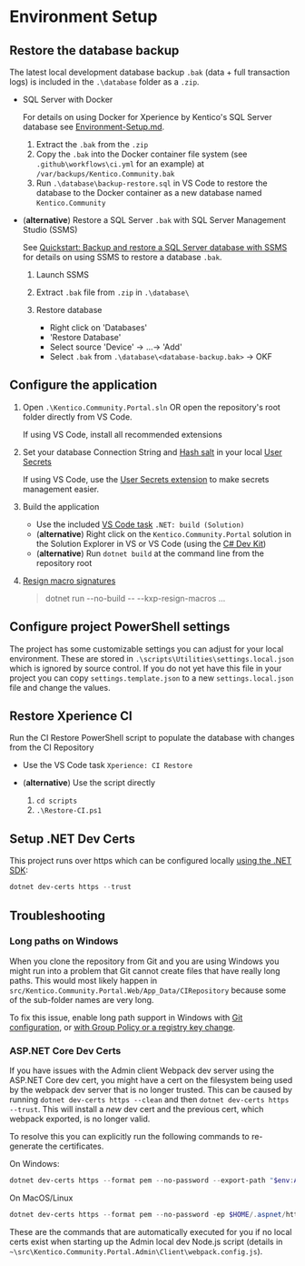# Environment Setup

## Restore the database backup

The latest local development database backup `.bak` (data + full transaction
logs) is included in the `.\database` folder as a `.zip`.

- SQL Server with Docker

  For details on using Docker for Xperience by Kentico's SQL Server database see
  [Environment-Setup.md](/docs/Environment-Setup.md).

  1. Extract the `.bak` from the `.zip`
  1. Copy the `.bak` into the Docker container file system (see
     `.github\workflows\ci.yml` for an example) at
     `/var/backups/Kentico.Community.bak`
  1. Run `.\database\backup-restore.sql` in VS Code to restore the database to
     the Docker container as a new database named `Kentico.Community`

- (**alternative**) Restore a SQL Server `.bak` with SQL Server Management
  Studio (SSMS)

  See
  [Quickstart: Backup and restore a SQL Server database with SSMS](https://learn.microsoft.com/en-us/sql/relational-databases/backup-restore/quickstart-backup-restore-database?view=sql-server-ver16&tabs=ssms)
  for details on using SSMS to restore a database `.bak`.

  1. Launch SSMS
  1. Extract `.bak` file from `.zip` in `.\database\`
  1. Restore database

     - Right click on 'Databases'
     - 'Restore Database'
     - Select source 'Device' -> ...-> 'Add'
     - Select `.bak` from `.\database\<database-backup.bak>` -> OKF

## Configure the application

1. Open `.\Kentico.Community.Portal.sln` OR open the repository's root folder
   directly from VS Code.

   If using VS Code, install all recommended extensions

1. Set your database Connection String and
   [Hash salt](https://docs.kentico.com/x/EwiiCQ) in your local
   [User Secrets](https://learn.microsoft.com/en-us/aspnet/core/security/app-secrets)

   If using VS Code, use the
   [User Secrets extension](https://marketplace.visualstudio.com/items?itemName=Reptarsrage.vscode-manage-user-secrets)
   to make secrets management easier.

1. Build the application

   - Use the included
     [VS Code task](https://code.visualstudio.com/docs/debugtest/tasks)
     `.NET: build (Solution)`
   - (**alternative**) Right click on the `Kentico.Community.Portal` solution in
     the Solution Explorer in VS or VS Code (using the
     [C# Dev Kit](https://code.visualstudio.com/docs/csharp/cs-dev-kit-faq))
   - (**alternative**) Run `dotnet build` at the command line from the
     repository root

1. [Resign macro signatures](https://docs.kentico.com/developers-and-admins/configuration/macro-expressions/macro-signatures#re-sign-macros)

   > dotnet run --no-build -- --kxp-resign-macros ...

## Configure project PowerShell settings

The project has some customizable settings you can adjust for your local
environment. These are stored in `.\scripts\Utilities\settings.local.json` which
is ignored by source control. If you do not yet have this file in your project
you can copy `settings.template.json` to a new `settings.local.json` file and
change the values.

## Restore Xperience CI

Run the CI Restore PowerShell script to populate the database with changes from
the CI Repository

- Use the VS Code task `Xperience: CI Restore`
- (**alternative**) Use the script directly

  1. `cd scripts`
  1. `.\Restore-CI.ps1`

## Setup .NET Dev Certs

This project runs over https which can be configured locally
[using the .NET SDK](https://learn.microsoft.com/en-us/dotnet/core/tools/dotnet-dev-certs):

```powershell
dotnet dev-certs https --trust
```

## Troubleshooting

### Long paths on Windows

When you clone the repository from Git and you are using Windows you might run
into a problem that Git cannot create files that have really long paths. This
would most likely happen in
`src/Kentico.Community.Portal.Web/App_Data/CIRepository` because some of the
sub-folder names are very long.

To fix this issue, enable long path support in Windows with
[Git configuration](https://github.com/desktop/desktop/issues/8023#issuecomment-515110259),
or
[with Group Policy or a registry key change](https://learn.microsoft.com/en-us/windows/win32/fileio/maximum-file-path-limitation?tabs=registry#registry-setting-to-enable-long-paths).

### ASP.NET Core Dev Certs

If you have issues with the Admin client Webpack dev server using the ASP.NET
Core dev cert, you might have a cert on the filesystem being used by the webpack
dev server that is no longer trusted. This can be caused by running
`dotnet dev-certs https --clean` and then `dotnet dev-certs https --trust`. This
will install a _new_ dev cert and the previous cert, which webpack exported, is
no longer valid.

To resolve this you can explicitly run the following commands to re-generate the
certificates.

On Windows:

```powershell
dotnet dev-certs https --format pem --no-password --export-path "$env:APPDATA/ASP.NET/https/kentico-community-portal-web-admin.pem"
```

On MacOS/Linux

```powershell
dotnet dev-certs https --format pem --no-password -ep $HOME/.aspnet/https/kentico-community-portal-web-admin.pem
```

These are the commands that are automatically executed for you if no local certs
exist when starting up the Admin local dev Node.js script (details in
`~\src\Kentico.Community.Portal.Admin\Client\webpack.config.js`).
